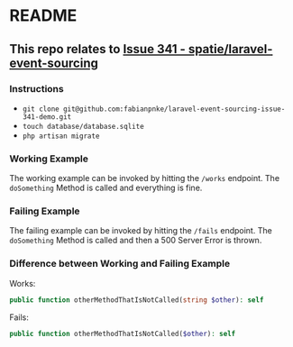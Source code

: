 # README

## This repo relates to [Issue 341 - spatie/laravel-event-sourcing](https://github.com/spatie/laravel-event-sourcing/issues/341)

### Instructions

- `git clone git@github.com:fabianpnke/laravel-event-sourcing-issue-341-demo.git`
- `touch database/database.sqlite`
- `php artisan migrate`

### Working Example

The working example can be invoked by hitting the `/works` endpoint. The `doSomething` Method is called and everything is fine.

### Failing Example

The failing example can be invoked by hitting the `/fails` endpoint. The `doSomething` Method is called and then a 500 Server Error is thrown.

### Difference between Working and Failing Example

Works:
```php
public function otherMethodThatIsNotCalled(string $other): self
```

Fails:
```php
public function otherMethodThatIsNotCalled($other): self
```
